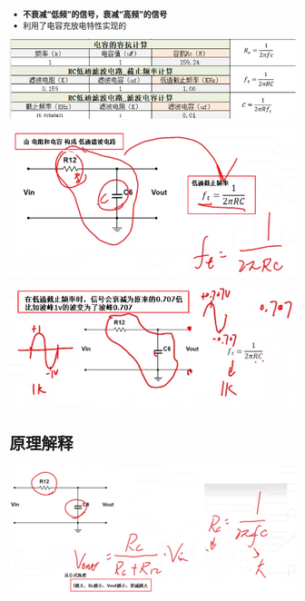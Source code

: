 - **不衰减“低频”的信号，衰减“高频”的信号**
- 利用了电容充放电特性实现的

![](../photo/Pasted%20image%2020250804165623.png)

![](../photo/Pasted%20image%2020250804170258.png)

![](../photo/Pasted%20image%2020250804170319.png)

# 原理解释
![](../photo/Pasted%20image%2020250804170930.png)

